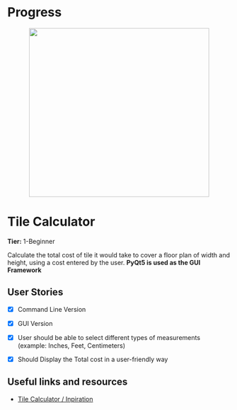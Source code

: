 # Progress

<p align="center">
  <img width="407" height="382" src="https://user-images.githubusercontent.com/64830745/82761598-57a4a380-9e19-11ea-93a8-8ab5040e349f.png"></img>
</p>

# Tile Calculator

**Tier:** 1-Beginner

Calculate the total cost of tile it would take to cover a floor plan of width and height, using a cost entered by the user.
**PyQt5 is used as the GUI Framework**

## User Stories

-   [x] Command Line Version
-   [x] GUI Version
-   [x] User should be able to select different types of measurements (example: Inches, Feet, Centimeters)
-   [x] Should Display the Total cost in a user-friendly way


## Useful links and resources

- [Tile Calculator / Inpiration](https://www.calculator.net/tile-calculator.html)

